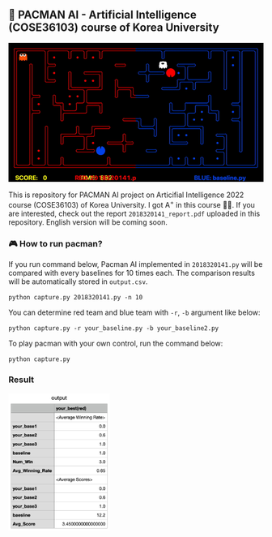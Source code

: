 ## 🤖 PACMAN AI - Artificial Intelligence (COSE36103) course of Korea University

![pacman](fig/pacman.gif)

This is repository for PACMAN AI project on Articifial Intelligence 2022 course (COSE36103) of Korea University. I got A<sup>+</sup> in this course 👍🏻. If you are interested, check out the report `2018320141_report.pdf` uploaded in this repository. English version will be coming soon. 

### 🎮 How to run pacman?

If you run command below, Pacman AI implemented in `2018320141.py` will be compared with every baselines for 10 times each. The comparison results will be automatically stored in `output.csv`.

```
python capture.py 2018320141.py -n 10
```

You can determine red team and blue team with `-r`, `-b` argument like below:

```
python capture.py -r your_baseline.py -b your_baseline2.py
```

To play pacman with your own control, run the command below:
```
python capture.py
```

### Result

<img src="fig/result.png" width="200">
